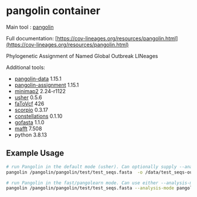 # pangolin container

Main tool : [pangolin](https://github.com/cov-lineages/pangolin)

Full documentation: [https://cov-lineages.org/resources/pangolin.html](https://cov-lineages.org/resources/pangolin.html)

Phylogenetic Assignment of Named Global Outbreak LINeages

Additional tools:

- [pangolin-data](https://github.com/cov-lineages/pangolin-data) 1.15.1
- [pangolin-assignment](https://github.com/cov-lineages/pangolin-assignment)  1.15.1
- [minimap2](https://github.com/lh3/minimap2) 2.24-r1122
- [usher](https://github.com/yatisht/usher) 0.5.6
- [faToVcf](https://github.com/yatisht/usher) 426
- [scorpio](https://github.com/cov-lineages/scorpio) 0.3.17
- [constellations](https://github.com/cov-lineages/constellations) 0.1.10
- [gofasta](https://github.com/virus-evolution/gofasta) 1.1.0
- [mafft](https://mafft.cbrc.jp/alignment/software/) 7.508
- python 3.8.13

## Example Usage

```bash
# run Pangolin in the default mode (usher). Can optionally supply --analysis-mode usher
pangolin /pangolin/pangolin/test/test_seqs.fasta  -o /data/test_seqs-output-pusher

# run Pangolin in the fast/pangolearn mode. Can use either --analysis-mode fast or --analysis-mode pangolearn
pangolin /pangolin/pangolin/test/test_seqs.fasta --analysis-mode pangolearn -o /data/test_seqs-output-plearn
```
